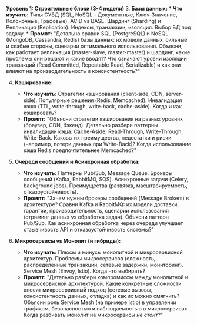 **Уровень 1: Строительные блоки (3-4 недели)**
3.  **Базы данных:**
    *   **Что изучать:** Типы СУБД (SQL, NoSQL - Документные, Ключ-Значение, Колоночные, Графовые). ACID vs BASE. Шардинг (Sharding) и Репликация (Replication). Индексы, транзакции, изоляция. Выбор БД под задачу.
    *   **Промпт:** "Детально сравни SQL (PostgreSQL) и NoSQL (MongoDB, Cassandra, Redis) базы данных: их модели данных, сильные и слабые стороны, сценарии оптимального использования. Объясни, как работает репликация (master-slave, master-master) и шардинг, какие проблемы они решают и какие вводят? Что означают уровни изоляции транзакций (Read Committed, Repeatable Read, Serializable) и как они влияют на производительность и консистентность?"

4.  **Кэширование:**
    *   **Что изучать:** Стратегии кэширования (client-side, CDN, server-side). Популярные решения (Redis, Memcached). Инвалидация кэша (TTL, write-through, write-back, cache-aside). Когда и как кэшировать?
    *   **Промпт:** "Объясни стратегии кэширования на разных уровнях (браузер, CDN, бэкенд). Детально разбери паттерны инвалидации кэша: Cache-Aside, Read-Through, Write-Through, Write-Back. Каковы их преимущества, недостатки и риски (например, потери данных при Write-Back)? Когда использование кэша Redis предпочтительнее Memcached?"

5.  **Очереди сообщений и Асинхронная обработка:**
    *   **Что изучать:** Паттерны Pub/Sub, Message Queue. Брокеры сообщений (Kafka, RabbitMQ, SQS). Асинхронные задачи (Celery, background jobs). Преимущества (развязка, масштабируемость, отказоустойчивость).
    *   **Промпт:** "Зачем нужны брокеры сообщений (Message Brokers) в архитектуре? Сравни Kafka и RabbitMQ: их модели доставки, гарантии, производительность, сценарии использования (стриминг данных vs обработка задач). Объясни паттерн Pub/Sub. Как асинхронная обработка через очереди улучшает отзывчивость API и отказоустойчивость системы?"

6.  **Микросервисы vs Монолит (и гибриды):**
    *   **Что изучать:** Плюсы и минусы монолитной и микросервисной архитектур. Проблемы микросервисов (сложность, распределенные транзакции, сетевые задержки, мониторинг). Service Mesh (Envoy, Istio). Когда что выбирать?
    *   **Промпт:** "Детально разбери компромиссы между монолитной и микросервисной архитектурой. Какие конкретные сложности вносит микросервисный подход (сетевые вызовы, консистентность данных, отладка) и как их можно смягчить? Объясни роль Service Mesh (на примере Istio) в управлении трафиком, безопасностью и наблюдаемостью в микросервисах. Когда разбивать монолит на микросервисы *не стоит*?"
